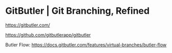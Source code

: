 # GitButler | Git Branching, Refined

<https://gitbutler.com/>

<https://github.com/gitbutlerapp/gitbutler>

Butler Flow: <https://docs.gitbutler.com/features/virtual-branches/butler-flow>

